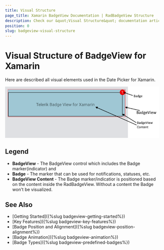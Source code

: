 ```yaml
---
title: Visual Structure
page_title: Xamarin BadgeView Documentation | RadBadgeView Structure
description: Check our &quot;Visual Structure&quot; documentation article for Telerik BadgeView for Xamarin control.
position: 0
slug: badgeview-visual-structure
---
```


# Visual Structure of BadgeView for Xamarin

Here are described all visual elements used in the Date Picker for Xamarin.

![Badge Types](images/badgeview-visual-structure.png)

## Legend

* **BadgeView** - The BadgeView control which includes the Badge marker(indicator) and 
* **Badge** - The marker that can be used for notifications, statuses, etc.
* **BadgeView Content** - The Badge marker/indicatior is positioned based on the content inside the RadBadgeView. Without a content the Badge won't be visualized.

## See Also

- [Getting Started]({%slug badgeview-getting-started%})
- [Key Features]({%slug badgeview-key-features%})
- [Badge Position and Alignment]({%slug badgeview-position-alignment%})
- [Badge Animation]({%slug badgeview-animation%})
- [Badge Types]({%slug badgeview-predefined-badges%})

